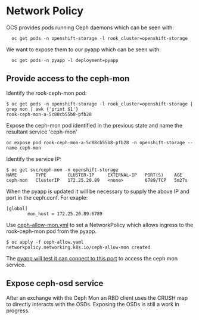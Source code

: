 # Network Policy

OCS provides pods running Ceph daemons which can be seen with:
```
  oc get pods -n openshift-storage -l rook_cluster=openshift-storage
```
We want to expose them to our pyapp which can be seen with:
```
  oc get pods -n pyapp -l deployment=pyapp
```
## Provide access to the ceph-mon

Identify the rook-ceph-mon pod:
```
$ oc get pods -n openshift-storage -l rook_cluster=openshift-storage | grep mon | awk {'print $1'}
rook-ceph-mon-a-5c88cb55b8-pfb28
```
Expose the ceph-mon pod identified in the previous state and name the
resultant service 'ceph-mon'
```
oc expose pod rook-ceph-mon-a-5c88cb55b8-pfb28 -n openshift-storage --name ceph-mon
```
Identify the service IP:
```
$ oc get svc/ceph-mon -n openshift-storage
NAME       TYPE        CLUSTER-IP     EXTERNAL-IP   PORT(S)    AGE
ceph-mon   ClusterIP   172.25.20.89   <none>        6789/TCP   5m27s
```
When the pyapp is updated it will be necessary to supply the above IP
and port in the ceph.conf. For exaple:
```
[global]
        mon_host = 172.25.20.89:6789
```
Use [ceph-allow-mon.yml](ceph-allow-mon.yml) to set a NetworkPolicy 
which allows ingress to the rook-ceph-mon pod from the pyapp.
```
$ oc apply -f ceph-allow.yaml 
networkpolicy.networking.k8s.io/ceph-allow-mon created
```
The [pyapp will test it can connect to this port](https://github.com/fultonj/pyapp/commit/ac258a2a8f3faa52e9af3a21dea78ae4b6881e6d)
to access the ceph mon service.

## Expose ceph-osd service

After an exchange with the Ceph Mon an RBD client uses the CRUSH map
to directly interacts with the OSDs. Exposing the OSDs is still a work
in progress.
